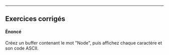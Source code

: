 
---

## Exercices corrigés

#### Énoncé
Créez un buffer contenant le mot "Node", puis affichez chaque caractère et son code ASCII.
